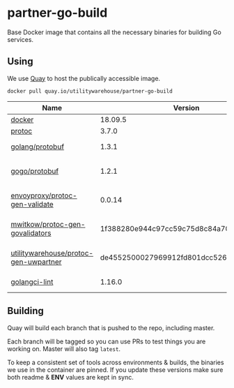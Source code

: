 # partner-go-build

Base Docker image that contains all the necessary binaries for building Go services.

## Using

We use [Quay](https://quay.io) to host the publically accessible image.

```
docker pull quay.io/utilitywarehouse/partner-go-build
```

| Name | Version | Binaries |
| --- | --- | --- |
| [docker](https://download.docker.com/linux/static/stable/x86_64/) | 18.09.5 | docker |
| [protoc](https://github.com/protocolbuffers/protobuf) | 3.7.0 | protoc |
| [golang/protobuf](https://github.com/golang/protobuf) | 1.3.1 | protoc-gen-go |
| [gogo/protobuf](https://github.com/gogo/protobuf) | 1.2.1 | protoc-gen-gogoslick |
| [envoyproxy/protoc-gen-validate](github.com/envoyproxy/protoc-gen-validate) | 0.0.14 | protoc-gen-validate |
| [mwitkow/protoc-gen-govalidators](github.com/mwitkow/go-proto-validators) | 1f388280e944c97cc59c75d8c84a704097d1f1d6 | protoc-gen-govalidators |
| [utilitywarehouse/protoc-gen-uwpartner]() | de4552500027969912fd801dcc5269a153b3fffe | protoc-gen-uwpartner |
| [golangci-lint](https://github.com/golangci/golangci-lint) | 1.16.0 | golangci-lint |

## Building

Quay will build each branch that is pushed to the repo, including master.

Each branch will be tagged so you can use PRs to test things you are working on. Master will also tag `latest`.

To keep a consistent set of tools across environments & builds, the binaries we use in the container are pinned.
If you update these versions make sure both readme & **ENV** values are kept in sync.
